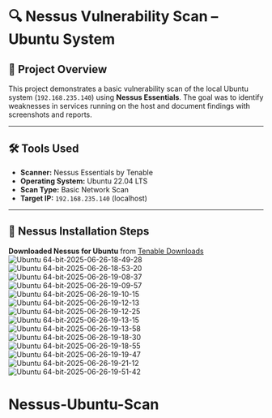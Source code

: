 # 🔍 Nessus Vulnerability Scan – Ubuntu System

## 📌 Project Overview

This project demonstrates a basic vulnerability scan of the local Ubuntu system (`192.168.235.140`) using **Nessus Essentials**. The goal was to identify weaknesses in services running on the host and document findings with screenshots and reports.

---

## 🛠️ Tools Used

- **Scanner:** Nessus Essentials by Tenable
- **Operating System:** Ubuntu 22.04 LTS
- **Scan Type:** Basic Network Scan
- **Target IP:** `192.168.235.140` (localhost)

---

## 🔧 Nessus Installation Steps

**Downloaded Nessus for Ubuntu** from [Tenable Downloads](https://www.tenable.com/downloads/nessus)
![Ubuntu 64-bit-2025-06-26-18-49-28](https://github.com/user-attachments/assets/cdafd8bd-d4a5-49c3-acd8-259792b52caf)
![Ubuntu 64-bit-2025-06-26-18-53-20](https://github.com/user-attachments/assets/f8e7a4b9-fdaa-4e2f-b903-7fd6cb954088)
![Ubuntu 64-bit-2025-06-26-19-08-37](https://github.com/user-attachments/assets/8e009315-86b4-4ed8-a75f-710b8aa5c95c)
![Ubuntu 64-bit-2025-06-26-19-09-57](https://github.com/user-attachments/assets/510ea243-884a-49c4-abba-d088123487a3)
![Ubuntu 64-bit-2025-06-26-19-10-15](https://github.com/user-attachments/assets/c9b60a35-d538-4b24-b0b3-d8f887ec6edc)
![Ubuntu 64-bit-2025-06-26-19-12-13](https://github.com/user-attachments/assets/4bea155f-0c2a-406a-8f85-4fd9a4ea200b)
![Ubuntu 64-bit-2025-06-26-19-12-25](https://github.com/user-attachments/assets/18458f1b-5ac8-485d-a9bf-6606a04257c6)
![Ubuntu 64-bit-2025-06-26-19-13-15](https://github.com/user-attachments/assets/37af7a8e-3354-4f57-8014-45de9a4a961b)
![Ubuntu 64-bit-2025-06-26-19-13-58](https://github.com/user-attachments/assets/ced29120-3140-49e6-ac27-a663c1580a33)
![Ubuntu 64-bit-2025-06-26-19-18-30](https://github.com/user-attachments/assets/58f893f2-b41c-426f-b1dc-c04fe572d642)
![Ubuntu 64-bit-2025-06-26-19-18-55](https://github.com/user-attachments/assets/a70c57bb-03b3-4d5c-8b16-16481f364fdf)
![Ubuntu 64-bit-2025-06-26-19-19-47](https://github.com/user-attachments/assets/8c071964-70d4-4dc0-bc9c-e4be7746c458)
![Ubuntu 64-bit-2025-06-26-19-21-12](https://github.com/user-attachments/assets/54be240b-83e1-4181-812d-0783c5a2e860)
![Ubuntu 64-bit-2025-06-26-19-51-42](https://github.com/user-attachments/assets/932ab829-c755-4a43-9daf-97659e2ebf69)

# Nessus-Ubuntu-Scan

